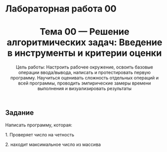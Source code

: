 # Лабораторная работа 00

<html lang="ru">
<body>
  <header>
    <h1>Тема 00 — Решение алгоритмических задач: Введение в инструменты и критерии оценки</h1>
    <div class="muted">Цель работы: Настроить рабочее окружение, освоить базовые операции ввода/вывода, написать и
 протестировать первую программу. Научиться оценивать сложность отдельных операций и всей
 программы, проводить эмпирические замеры времени выполнения и визуализировать результаты</div>
  </header>

  <section class="card">
    <h2>Задание</h2>
    <p>Написать программу, которая: </p>
    <p> 1. Проверяет число на четность </p>
    <p> 2. находит максимальное число из массива </p>